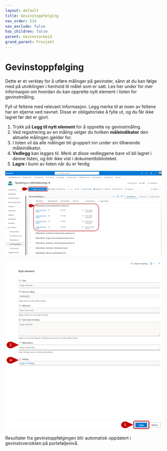 ```yaml
---
layout: default
title: Gevinstoppfølging
nav_order: 514
nav_exclude: false
has_children: false
parent: Gevinstarbeid
grand_parent: Prosjekt
---
```


# Gevinstoppfølging

Dette er et verktøy for å utføre målinger på gevinster, sånn at du kan følge med på utviklingen i henhold til målet som er satt.
Les her under for mer informasjon om hvordan du kan opprette nytt element i listen for gevinstmåling.

Fyll ut feltene med relevant informasjon. Legg merke til at noen av feltene har en stjerne ved navnet. Disse er obligatoriske å fylle ut, og du får ikke lagret før det er gjort.
1. Trykk på **Legg til nytt element** for å opprette ny gevinstmåling.
2. Ved registrering av en måling velger du hvilken **måleindikator** den aktuelle målingen gjelder for.
3. I listen vil da alle målinger bli gruppert inn under sin tilhørende måleindikator.
4. **Vedlegg** kan legges til. Merk at disse vedleggene bare vil bli lagret i denne listen, og blir ikke vist i dokumentbiblioteket.
5. **Lagre** i bunn av listen når du er ferdig

![](./media/5.1.4-Gevinstoppfolgning.png)

![](./media/5.1.4-GevinstoppfolgningNy.png)



Resultater fra gevinstoppfølgingen blir automatisk oppdatert i gevinstoversikten på porteføljenivå.


